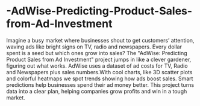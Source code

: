# -AdWise-Predicting-Product-Sales-from-Ad-Investment
Imagine a busy market where businesses shout to get customers’ attention, waving ads like bright signs on TV, radio and newspapers. Every dollar spent is a seed but which ones grow into sales?  The "AdWise: Predicting Product Sales from Ad Investment" project jumps in like a clever gardener, figuring out what works. AdWise uses a dataset of ad costs for TV, Radio and Newspapers plus sales numbers.With cool charts, like 3D scatter plots and colorful heatmaps we spot trends showing how ads boost sales. Smart predictions help businesses spend their ad money better. This project turns data into a clear plan, helping companies grow profits and win in a tough market. 
